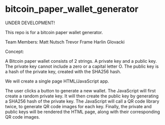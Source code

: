 # bitcoin_paper_wallet_generator

UNDER DEVELOPMENT!

This repo is for a bitcoin paper wallet generator. 

Team Members:
Matt Nutsch
Trevor Frame
Harlin Glovacki

Concept:

A Bitcoin paper wallet consists of 2 strings. A private key and a public key. The private key cannot include a zero or a capital letter O. The public key is a hash of the private key, created with the SHA256 hash. 

We will create a single page HTML/JavaScript app.

The user clicks a button to generate a new wallet.
The JavaScript will first create a random private key. 
It will then create the public key by generating a SHA256 hash of the private key.
The JavaScript will call a QR code library twice, to generate QR code images for each key.
Finally, the private and public keys will be rendered the HTML page, along with their corresponding QR code images.
